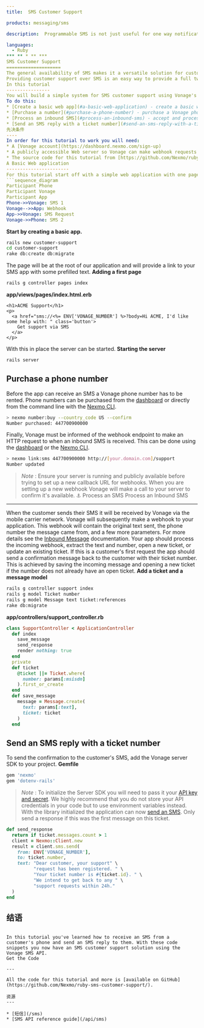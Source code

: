```yaml
---
title:  SMS Customer Support

products: messaging/sms

description:  Programmable SMS is not just useful for one way notifications. When you combine outbound notifications with inbound messages you create chat-like interactions between your company and your customers.

languages:
  - Ruby
*** ** * ** ***
SMS Customer Support
====================
The general availability of SMS makes it a versatile solution for customer support. Phone numbers can be printed, read out, and put on websites, allowing anyone online or offline to engage with your business.
Providing customer support over SMS is an easy way to provide a full two-way communication system to anybody with a phone connected to a mobile network.
In this tutorial
----------------
You will build a simple system for SMS customer support using Vonage's APIs and libraries.
To do this:
* [Create a basic web app](#a-basic-web-application) - create a basic web application with a link to open a support ticket.
* [Purchase a number](#purchase-a-phone-number) - purchase a Vonage phone number to send SMS and receive inbound SMS
* [Process an inbound SMS](#process-an-inbound-sms) - accept and process inbound SMS received from the customer
* [Send an SMS reply with a ticket number](#send-an-sms-reply-with-a-ticket-number) - reply with a new ticket number when a ticket is opened
先决条件
----
In order for this tutorial to work you will need:
* A [Vonage account](https://dashboard.nexmo.com/sign-up)
* A publicly accessible Web server so Vonage can make webhook requests to your app. If you're developing locally you should use a tool such as [ngrok](https://ngrok.com/)
* The source code for this tutorial from [https://github.com/Nexmo/ruby-sms-customer-support/](https://github.com/Nexmo/ruby-sms-customer-support/)
A Basic Web application
-----------------------
For this tutorial start off with a simple web application with one page. The user will be able to click on a link to open their SMS app and request support. Your app will collect the inbound SMS and open a new ticket. Finally, the app will reply with a new SMS to the user confirming their ticket number.
```sequence_diagram
Participant Phone
Participant Vonage
Participant App
Phone->>Vonage: SMS 1
Vonage-->>App: Webhook
App->>Vonage: SMS Request
Vonage->>Phone: SMS 2
```
**Start by creating a basic app.** 
```sh
rails new customer-support
cd customer-support
rake db:create db:migrate
```
The page will be at the root of our application and will provide a link to your SMS app with some prefilled text.
**Adding a first page** 
```sh
rails g controller pages index
```
**app/views/pages/index.html.erb** 
```erb
<h1>ACME Support</h1>
<p>
  <a href="sms://<%= ENV['VONAGE_NUMBER'] %>?body=Hi ACME, I'd like some help with: " class='button'>
    Get support via SMS
  </a>
</p>
```
With this in place the server can be started.
**Starting the server** 
```sh
rails server
```
Purchase a phone number
-----------------------
Before the app can receive an SMS a Vonage phone number has to be rented. Phone numbers can be purchased from the [dashboard](https://dashboard.nexmo.com) or directly from the command line with the [Nexmo CLI](https://github.com/nexmo/nexmo-cli).
```sh
> nexmo number:buy --country_code US --confirm
Number purchased: 447700900000
```
Finally, Vonage must be informed of the webhook endpoint to make an HTTP request to when an inbound SMS is received. This can be done using the [dashboard](https://dashboard.nexmo.com/your-numbers) or the [Nexmo CLI](https://github.com/nexmo/nexmo-cli).
```sh
> nexmo link:sms 447700900000 http://[your.domain.com]/support
Number updated
```

> *Note* : Ensure your server is running and publicly available before trying to set up a new callback URL for webhooks. When you are setting up a new webhook Vonage will make a call to your server to confirm it's available.
⚓ Process an SMS
Process an Inbound SMS
----------------------
When the customer sends their SMS it will be received by Vonage via the mobile carrier network. Vonage will subsequently make a webhook to your application.
This webhook will contain the original text sent, the phone number the message came from, and a few more parameters. For more details see the [Inbound Message](/api/sms#inbound-sms) documentation.
Your app should process the incoming webhook, extract the text and number, open a new ticket, or update an existing ticket. If this is a customer's first request the app should send a confirmation message back to the customer with their ticket number.
This is achieved by saving the incoming message and opening a new ticket if the number does not already have an open ticket.
**Add a ticket and a message model** 
```sh
rails g controller support index
rails g model Ticket number
rails g model Message text ticket:references
rake db:migrate
```
**app/controllers/support\_controller.rb** 
```ruby
class SupportController < ApplicationController
  def index
    save_message
    send_response
    render nothing: true
  end
  private
  def ticket
    @ticket ||= Ticket.where(
      number: params[:msisdn]
    ).first_or_create
  end
  def save_message
    message = Message.create(
      text: params[:text],
      ticket: ticket
    )
  end
```
Send an SMS reply with a ticket number
--------------------------------------
To send the confirmation to the customer's SMS, add the Vonage server SDK to your project.
**Gemfile** 
```ruby
gem 'nexmo'
gem 'dotenv-rails'
```

> *Note* : To initialize the Server SDK you will need to pass it your [API key and secret](https://dashboard.nexmo.com/settings). We highly recommend that you do not store your API credentials in your code but to use environment variables instead.
With the library initialized the application can now [send an SMS](/api/sms#send-an-sms). Only send a response if this was the first message on this ticket.
```ruby
def send_response
  return if ticket.messages.count > 1
  client = Nexmo::Client.new
  result = client.sms.send(
    from: ENV['VONAGE_NUMBER'],
    to: ticket.number,
    text: "Dear customer, your support" \
          "request has been registered. " \
          "Your ticket number is #{ticket.id}. " \
          "We intend to get back to any " \
          "support requests within 24h."
  )
end
```
结语
---
```

In this tutorial you've learned how to receive an SMS from a customer's phone and send an SMS reply to them. With these code snippets you now have an SMS customer support solution using the Vonage SMS API.
Get the Code

---

All the code for this tutorial and more is [available on GitHub](https://github.com/Nexmo/ruby-sms-customer-support/).

资源
---

* [短信](/sms)
* [SMS API reference guide](/api/sms)

